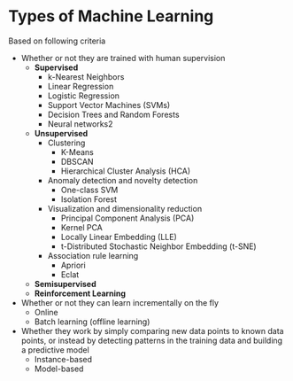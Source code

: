 # Types of Machine Learning

Based on following criteria
* Whether or not they are trained with human supervision
  * __Supervised__
    * k-Nearest Neighbors
    * Linear Regression
    * Logistic Regression
    * Support Vector Machines (SVMs)
    * Decision Trees and Random Forests
    * Neural networks2
  * __Unsupervised__
    * Clustering 
      * K-Means
      * DBSCAN
      * Hierarchical Cluster Analysis (HCA)
    * Anomaly detection and novelty detection
      * One-class SVM
      * Isolation Forest
    * Visualization and dimensionality reduction
      * Principal Component Analysis (PCA)
      * Kernel PCA
      * Locally Linear Embedding (LLE)
      * t-Distributed Stochastic Neighbor Embedding (t-SNE)
    * Association rule learning
      * Apriori
      * Eclat
  * __Semisupervised__
  * __Reinforcement Learning__
* Whether or not they can learn incrementally on the fly
  * Online 
  * Batch learning (offline learning)
* Whether they work by simply comparing new data points to known data points, or instead by detecting patterns in the training data and building a predictive model
  * Instance-based 
  * Model-based
  
